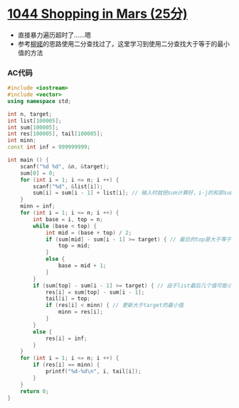 # [1044 Shopping in Mars (25分)](https://pintia.cn/problem-sets/994805342720868352/problems/994805439202443264)

- 直接暴力遍历超时了……嗯
- 参考[柳婼](https://www.liuchuo.net/archives/2939)的思路使用二分查找过了，这里学习到使用二分查找大于等于的最小值的方法

### AC代码

```c++
#include <iostream>
#include <vector>
using namespace std;

int n, target;
int list[100005];
int sum[100005];
int res[100005], tail[100005];
int minn;
const int inf = 999999999;

int main () {
    scanf("%d %d", &n, &target);
    sum[0] = 0;
    for (int i = 1; i <= n; i ++) {
        scanf("%d", &list[i]);
        sum[i] = sum[i - 1] + list[i]; // 输入时就把sum计算好，i-j的和即sum[j]-sum[i-1]
    }
    minn = inf;
    for (int i = 1; i <= n; i ++) {
        int base = i, top = n;
        while (base < top) {
            int mid = (base + top) / 2;
            if (sum[mid] - sum[i - 1] >= target) { // 最后的top是大于等于target的最小值
                top = mid;
            }
            else {
                base = mid + 1;
            }
        }
        if (sum[top] - sum[i - 1] >= target) { // 由于list最后几个值可能小于target，需要再判断一下
            res[i] = sum[top] - sum[i - 1];
            tail[i] = top;
            if (res[i] < minn) { // 更新大于target的最小值
                minn = res[i];
            }
        }
        else {
            res[i] = inf;
        }
    }
    for (int i = 1; i <= n; i ++) {
        if (res[i] == minn) {
            printf("%d-%d\n", i, tail[i]);
        }
    }
    return 0;
}

```

